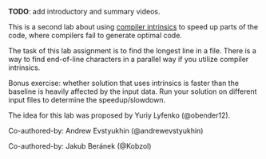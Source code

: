 **TODO**: add introductory and summary videos.

This is a second lab about using [compiler intrinsics](https://en.wikipedia.org/wiki/Intrinsic_function) to speed up parts of the code, where compilers fail to generate optimal code.

The task of this lab assignment is to find the longest line in a file. There is a way to find end-of-line characters in a parallel way if you utilize compiler intrinsics.

Bonus exercise: whether solution that uses intrinsics is faster than the baseline is heavily affected by the input data. Run your solution on different input files to determine the speedup/slowdown.

The idea for this lab was proposed by Yuriy Lyfenko (@obender12).

Co-authored-by: Andrew Evstyukhin (@andrewevstyukhin)

Co-authored-by: Jakub Beránek (@Kobzol)
